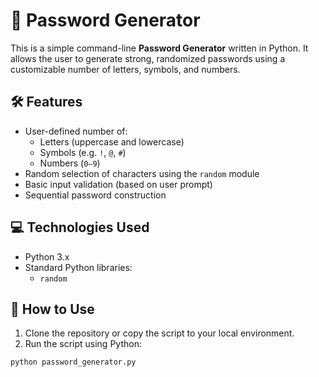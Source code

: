 # 🔐 Password Generator

This is a simple command-line **Password Generator** written in Python. It allows the user to generate strong, randomized passwords using a customizable number of letters, symbols, and numbers.

## 🛠️ Features

- User-defined number of:
  - Letters (uppercase and lowercase)
  - Symbols (e.g. `!`, `@`, `#`)
  - Numbers (`0–9`)
- Random selection of characters using the `random` module
- Basic input validation (based on user prompt)
- Sequential password construction

## 💻 Technologies Used

- Python 3.x
- Standard Python libraries:
  - `random`

## 🚀 How to Use

1. Clone the repository or copy the script to your local environment.
2. Run the script using Python:

```bash
python password_generator.py
